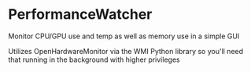 # PerformanceWatcher
Monitor CPU/GPU use and temp as well as memory use in a simple GUI

Utilizes OpenHardwareMonitor via the WMI Python library so you'll need that running in the background with higher privileges
